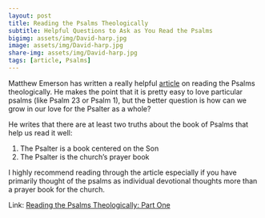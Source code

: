```yaml
---
layout: post
title: Reading the Psalms Theologically
subtitle: Helpful Questions to Ask as You Read the Psalms
bigimg: assets/img/David-harp.jpg
image: assets/img/David-harp.jpg
share-img: assets/img/David-harp.jpg
tags: [article, Psalms]
---
```


Matthew Emerson has written a really helpful [article](https://credomag.com/2021/01/reading-the-psalms-theologically-part-one/) on reading the Psalms theologically. He makes the point that it is pretty easy to love particular psalms (like Psalm 23 or Psalm 1), but the better question is how can we grow in our love for the Psalter as a whole?

He writes that there are at least two truths about the book of Psalms that help us read it well:

1. The Psalter is a book centered on the Son
2. The Psalter is the church’s prayer book

I highly recommend reading through the article especially if you have primarily thought of the psalms as individual devotional thoughts more than a prayer book for the church.

Link: [Reading the Psalms Theologically: Part One](https://credomag.com/2021/01/reading-the-psalms-theologically-part-one/)